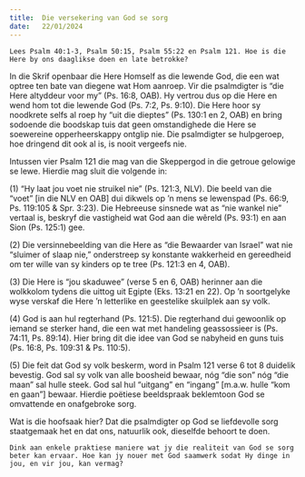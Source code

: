 ```yaml
---
title:  Die versekering van God se sorg
date:   22/01/2024
---
```


`Lees Psalm 40:1-3, Psalm 50:15, Psalm 55:22 en Psalm 121. Hoe is die Here by ons daaglikse doen en late betrokke?`

In die Skrif openbaar die Here Homself as die lewende God, die een wat optree ten bate van diegene wat Hom aanroep. Vir die psalmdigter is “die Here altyddeur voor my” (Ps. 16:8, OAB). Hy vertrou dus op die Here en wend hom tot die lewende God (Ps. 7:2, Ps. 9:10). Die Here hoor sy noodkrete selfs al roep hy “uit die dieptes” (Ps. 130:1 en 2, OAB) en bring sodoende die boodskap tuis dat geen omstandighede die Here se soewereine opperheerskappy ontglip nie. Die psalmdigter se hulpgeroep, hoe dringend dit ook al is, is nooit vergeefs nie.

Intussen vier Psalm 121 die mag van die Skeppergod in die getroue gelowige se lewe. Hierdie mag sluit die volgende in:

(1) “Hy laat jou voet nie struikel nie” (Ps. 121:3, NLV). Die beeld van die “voet” [in die NLV en OAB] dui dikwels op ’n mens se lewenspad (Ps. 66:9, Ps. 119:105 & Spr. 3:23). Die Hebreeuse sinsnede wat as “nie wankel nie” vertaal is, beskryf die vastigheid wat God aan die wêreld (Ps. 93:1) en aan Sion (Ps. 125:1) gee.

(2) Die versinnebeelding van die Here as “die Bewaarder van Israel” wat nie “sluimer of slaap nie,” onderstreep sy konstante wakkerheid en gereedheid om ter wille van sy kinders op te tree (Ps. 121:3 en 4, OAB).

(3) Die Here is “jou skaduwee” (verse 5 en 6, OAB) herinner aan die wolkkolom tydens die uittog uit Egipte (Eks. 13:21 en 22). Op ’n soortgelyke wyse verskaf die Here ’n letterlike en geestelike skuilplek aan sy volk.

(4) God is aan hul regterhand (Ps. 121:5). Die regterhand dui gewoonlik op iemand se sterker hand, die een wat met handeling geassossieer is (Ps. 74:11, Ps. 89:14). Hier bring dit die idee van God se nabyheid en guns tuis (Ps. 16:8, Ps. 109:31 & Ps. 110:5).

(5) Die feit dat God sy volk beskerm, word in Psalm 121 verse 6 tot 8 duidelik bevestig. God sal sy volk van alle boosheid bewaar, nóg “die son” nóg “die maan” sal hulle steek. God sal hul “uitgang” en “ingang” [m.a.w. hulle “kom en gaan”] bewaar. Hierdie poëtiese beeldspraak beklemtoon God se omvattende en onafgebroke sorg.

Wat is die hoofsaak hier? Dat die psalmdigter op God se liefdevolle sorg staatgemaak het en dat ons, natuurlik ook, dieselfde behoort te doen.

`Dink aan enkele praktiese maniere wat jy die realiteit van God se sorg beter kan ervaar. Hoe kan jy nouer met God saamwerk sodat Hy dinge in jou, en vir jou, kan vermag?`